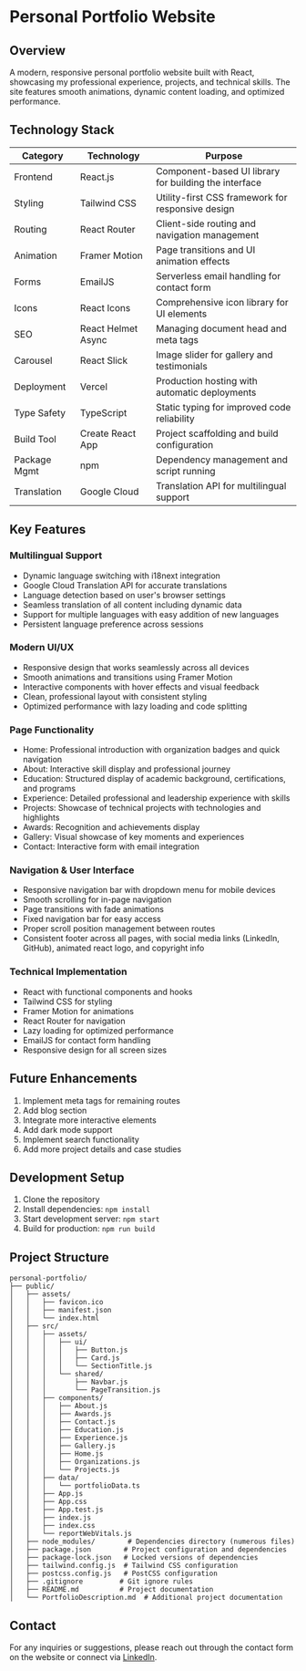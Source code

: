# Personal Portfolio Website

## Overview
A modern, responsive personal portfolio website built with React, showcasing my professional experience, projects, and technical skills. The site features smooth animations, dynamic content loading, and optimized performance.

## Technology Stack

| Category    | Technology         | Purpose                                                 |
|-------------|--------------------|---------------------------------------------------------|
| Frontend    | React.js           | Component-based UI library for building the interface   |
| Styling     | Tailwind CSS       | Utility-first CSS framework for responsive design       |
| Routing     | React Router       | Client-side routing and navigation management           |
| Animation   | Framer Motion      | Page transitions and UI animation effects               |
| Forms       | EmailJS            | Serverless email handling for contact form              |
| Icons       | React Icons        | Comprehensive icon library for UI elements              |
| SEO         | React Helmet Async | Managing document head and meta tags                    |
| Carousel    | React Slick        | Image slider for gallery and testimonials               |
| Deployment  | Vercel             | Production hosting with automatic deployments           |
| Type Safety | TypeScript         | Static typing for improved code reliability             |
| Build Tool  | Create React App   | Project scaffolding and build configuration             |
| Package Mgmt| npm                | Dependency management and script running                |
| Translation | Google Cloud       | Translation API for multilingual support                |

## Key Features

### Multilingual Support
- Dynamic language switching with i18next integration
- Google Cloud Translation API for accurate translations
- Language detection based on user's browser settings
- Seamless translation of all content including dynamic data
- Support for multiple languages with easy addition of new languages
- Persistent language preference across sessions

### Modern UI/UX
- Responsive design that works seamlessly across all devices
- Smooth animations and transitions using Framer Motion
- Interactive components with hover effects and visual feedback
- Clean, professional layout with consistent styling
- Optimized performance with lazy loading and code splitting

### Page Functionality
- Home: Professional introduction with organization badges and quick navigation
- About: Interactive skill display and professional journey
- Education: Structured display of academic background, certifications, and programs
- Experience: Detailed professional and leadership experience with skills
- Projects: Showcase of technical projects with technologies and highlights
- Awards: Recognition and achievements display
- Gallery: Visual showcase of key moments and experiences
- Contact: Interactive form with email integration

### Navigation & User Interface
- Responsive navigation bar with dropdown menu for mobile devices
- Smooth scrolling for in-page navigation
- Page transitions with fade animations
- Fixed navigation bar for easy access
- Proper scroll position management between routes
- Consistent footer across all pages, with social media links (LinkedIn, GitHub), animated react logo, and copyright info

### Technical Implementation
- React with functional components and hooks
- Tailwind CSS for styling
- Framer Motion for animations
- React Router for navigation
- Lazy loading for optimized performance
- EmailJS for contact form handling
- Responsive design for all screen sizes

## Future Enhancements
1. Implement meta tags for remaining routes
2. Add blog section
3. Integrate more interactive elements
4. Add dark mode support
5. Implement search functionality
6. Add more project details and case studies

## Development Setup
1. Clone the repository
2. Install dependencies: `npm install`
3. Start development server: `npm start`
4. Build for production: `npm run build`

## Project Structure
```
personal-portfolio/
├── public/
│   ├── assets/
│   │   ├── favicon.ico
│   │   ├── manifest.json
│   │   └── index.html
│   ├── src/
│   │   ├── assets/
│   │   │   ├── ui/
│   │   │   │   ├── Button.js
│   │   │   │   ├── Card.js
│   │   │   │   └── SectionTitle.js
│   │   │   └── shared/
│   │   │       ├── Navbar.js
│   │   │       └── PageTransition.js
│   │   ├── components/
│   │   │   ├── About.js
│   │   │   ├── Awards.js
│   │   │   ├── Contact.js
│   │   │   ├── Education.js
│   │   │   ├── Experience.js
│   │   │   ├── Gallery.js
│   │   │   ├── Home.js
│   │   │   ├── Organizations.js
│   │   │   └── Projects.js
│   │   ├── data/
│   │   │   └── portfolioData.ts
│   │   ├── App.js
│   │   ├── App.css
│   │   ├── App.test.js
│   │   ├── index.js
│   │   ├── index.css
│   │   └── reportWebVitals.js
│   ├── node_modules/        # Dependencies directory (numerous files)
│   ├── package.json        # Project configuration and dependencies
│   ├── package-lock.json   # Locked versions of dependencies
│   ├── tailwind.config.js  # Tailwind CSS configuration
│   ├── postcss.config.js   # PostCSS configuration
│   ├── .gitignore         # Git ignore rules
│   ├── README.md          # Project documentation
│   └── PortfolioDescription.md  # Additional project documentation
```

## Contact
For any inquiries or suggestions, please reach out through the contact form on the website or connect via [LinkedIn](https://www.linkedin.com/in/justin-burrell-cs/).